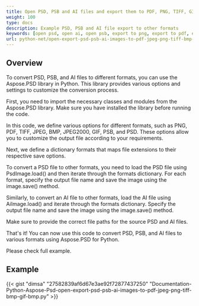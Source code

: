 ```yaml
---
title: Open PSD, PSB and AI files and export them to PDF, PNG, TIFF, GIF, BMP, JPEG
weight: 100
type: docs
description: Example PSD, PSB and AI file export to other formats
keywords: [open psd, open ai, open psb, export to png, export to pdf, export to jpeg, export to tiff, psd api, python, code sample]
url: python-net/open-export-psd-psb-ai-images-to-pdf-jpeg-png-tiff-bmp-gif-bmp/
---
```


## **Overview**
To convert PSD, PSB, and AI files to different formats, you can use the Aspose.PSD library in Python. This library provides various options and settings to customize the conversion process.

First, you need to import the necessary classes and modules from the Aspose.PSD library. Make sure you have installed the library before running the code.

In this code, we define various options for different formats, such as PNG, PDF, TIFF, JPEG, BMP, JPEG2000, GIF, PSB, and PSD. These options allow you to customize the output file according to your requirements.

Next, we define a dictionary formats that maps file extensions to their respective save options.

To convert a PSD file to other formats, you need to load the PSD file using PsdImage.load() and then iterate through the formats dictionary. For each format, specify the output file name and save the image using the image.save() method.

Similarly, to convert an AI file to other formats, load the AI file using AiImage.load() and iterate through the formats dictionary. Specify the output file name and save the image using the image.save() method.

Make sure to provide the correct file paths for the source PSD and AI files.

That's it! You can now use this code to convert PSD, PSB, and AI files to various formats using Aspose.PSD for Python.

Please check full example.

## **Example**
{{< gist "dimsa" "27582839af6d67e3ae92f72877437250" "Documentation-Python-Aspose-Psd-open-export-psd-psb-ai-images-to-pdf-jpeg-png-tiff-bmp-gif-bmp.py" >}}
